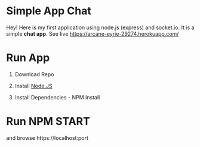 Simple App Chat
===================


Hey! Here is my first application using node.js (express) and socket.io. It is a simple **chat app**. See live https://arcane-eyrie-29274.herokuapp.com/

# Run App

1) Download Repo

2) Install [Node.JS](https://nodejs.org/en/) 

3) Install Dependencies - NPM Install


# Run NPM START 

and browse https://localhost:port
